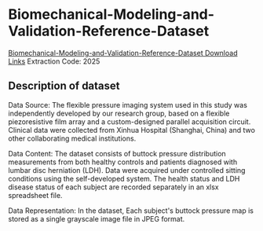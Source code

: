# Biomechanical-Modeling-and-Validation-Reference-Dataset
[Biomechanical-Modeling-and-Validation-Reference-Dataset Download Links](https://pan.baidu.com/s/1Ro9EcbFndgwO1diiubYxYg) Extraction Code: 2025

## Description of dataset 
Data Source:
The flexible pressure imaging system used in this study was independently developed by our research group, based on a flexible piezoresistive film array and a custom-designed parallel acquisition circuit. Clinical data were collected from Xinhua Hospital (Shanghai, China) and two other collaborating medical institutions.

Data Content:
The dataset consists of buttock pressure distribution measurements from both healthy controls and patients diagnosed with lumbar disc herniation (LDH). Data were acquired under controlled sitting conditions using the self-developed system. The health status and LDH disease status of each subject are recorded separately in an xlsx spreadsheet file.


Data Representation: In the dataset, Each subject's buttock pressure map is stored as a single grayscale image file in JPEG format.
